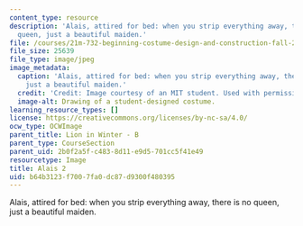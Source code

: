 ```yaml
---
content_type: resource
description: 'Alais, attired for bed: when you strip everything away, there is no
  queen, just a beautiful maiden.'
file: /courses/21m-732-beginning-costume-design-and-construction-fall-2008/b64b3123f7007fa0dc87d9300f480395_alais2.jpg
file_size: 25639
file_type: image/jpeg
image_metadata:
  caption: 'Alais, attired for bed: when you strip everything away, there is no queen,
    just a beautiful maiden.'
  credit: 'Credit: Image courtesy of an MIT student. Used with permission.'
  image-alt: Drawing of a student-designed costume.
learning_resource_types: []
license: https://creativecommons.org/licenses/by-nc-sa/4.0/
ocw_type: OCWImage
parent_title: Lion in Winter - B
parent_type: CourseSection
parent_uid: 2b0f2a5f-c483-8d11-e9d5-701cc5f41e49
resourcetype: Image
title: Alais 2
uid: b64b3123-f700-7fa0-dc87-d9300f480395
---
```

Alais, attired for bed: when you strip everything away, there is no queen, just a beautiful maiden.